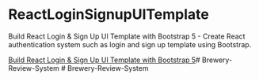 # ReactLoginSignupUITemplate

Build React Login & Sign Up UI Template with Bootstrap 5 - Create React authentication system such as login and sign up template using Bootstrap.

[Build React Login & Sign Up UI Template with Bootstrap 5](https://www.positronx.io/build-react-login-sign-up-ui-template-with-bootstrap-4/)#   B r e w e r y - R e v i e w - S y s t e m  
 #   B r e w e r y - R e v i e w - S y s t e m  
 